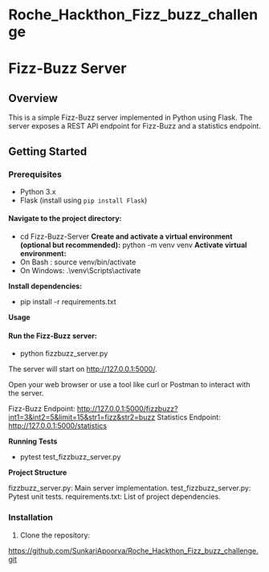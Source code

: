 # Roche_Hackthon_Fizz_buzz_challenge

# Fizz-Buzz Server

## Overview

This is a simple Fizz-Buzz server implemented in Python using Flask. The server exposes a REST API endpoint for Fizz-Buzz and a statistics endpoint.

## Getting Started

### Prerequisites

- Python 3.x
- Flask (install using `pip install Flask`)

#### Navigate to the project directory:

- cd Fizz-Buzz-Server
**Create and activate a virtual environment (optional but recommended):**
   python -m venv venv
**Activate virtual environment:**
- On Bash : source venv/bin/activate  
- On Windows: .\venv\Scripts\activate

**Install dependencies:**

- pip install -r requirements.txt

**Usage**

#### Run the Fizz-Buzz server:
- python fizzbuzz_server.py

The server will start on http://127.0.0.1:5000/.

Open your web browser or use a tool like curl or Postman to interact with the server.

Fizz-Buzz Endpoint: http://127.0.0.1:5000/fizzbuzz?int1=3&int2=5&limit=15&str1=fizz&str2=buzz
Statistics Endpoint: http://127.0.0.1:5000/statistics

**Running Tests**

- pytest test_fizzbuzz_server.py

**Project Structure**

fizzbuzz_server.py: Main server implementation.
test_fizzbuzz_server.py: Pytest unit tests.
requirements.txt: List of project dependencies.

### Installation

1. Clone the repository:

  https://github.com/SunkariApoorva/Roche_Hackthon_Fizz_buzz_challenge.git
